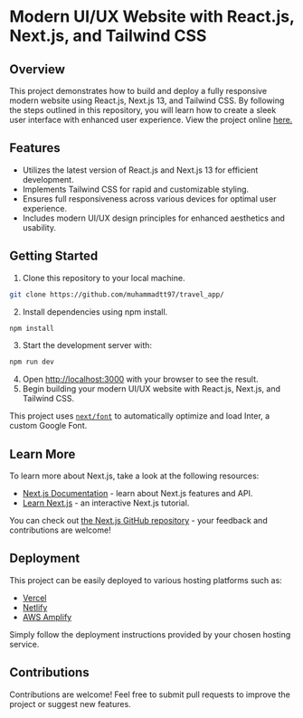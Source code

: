 # Modern UI/UX Website with React.js, Next.js, and Tailwind CSS


## Overview
This project demonstrates how to build and deploy a fully responsive modern website using React.js, Next.js 13, and Tailwind CSS. By following the steps outlined in this repository, you will learn how to create a sleek user interface with enhanced user experience. View the project online [here.](https://travel-app-three-murex.vercel.app/)



## Features
- Utilizes the latest version of React.js and Next.js 13 for efficient development.
- Implements Tailwind CSS for rapid and customizable styling.
- Ensures full responsiveness across various devices for optimal user experience.
- Includes modern UI/UX design principles for enhanced aesthetics and usability.


## Getting Started

1. Clone this repository to your local machine.
```bash
git clone https://github.com/muhammadtt97/travel_app/
```
2. Install dependencies using npm install.
```bash
npm install
```
3. Start the development server with:
```bash
npm run dev
```
4. Open [http://localhost:3000](http://localhost:3000) with your browser to see the result.
5. Begin building your modern UI/UX website with React.js, Next.js, and Tailwind CSS.


This project uses [`next/font`](https://nextjs.org/docs/basic-features/font-optimization) to automatically optimize and load Inter, a custom Google Font.

## Learn More

To learn more about Next.js, take a look at the following resources:

- [Next.js Documentation](https://nextjs.org/docs) - learn about Next.js features and API.
- [Learn Next.js](https://nextjs.org/learn) - an interactive Next.js tutorial.

You can check out [the Next.js GitHub repository](https://github.com/vercel/next.js/) - your feedback and contributions are welcome!

## Deployment

This project can be easily deployed to various hosting platforms such as:

- [Vercel](https://vercel.com/)
- [Netlify](https://www.netlify.com/)
- [AWS Amplify](https://aws.amazon.com/amplify/)

Simply follow the deployment instructions provided by your chosen hosting service.

## Contributions
Contributions are welcome! Feel free to submit pull requests to improve the project or suggest new features.
